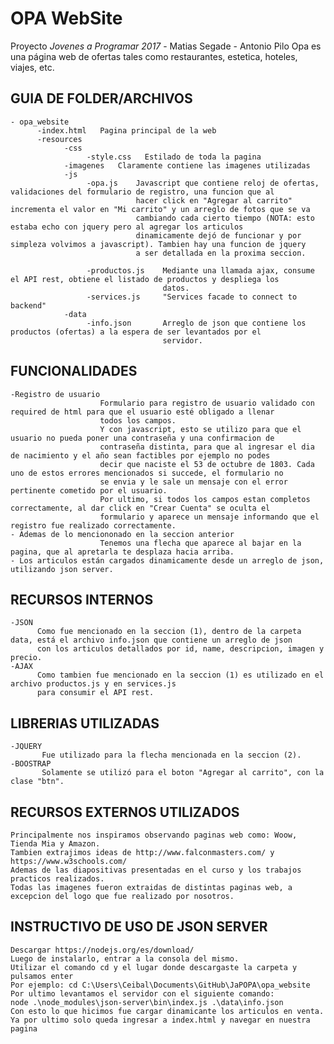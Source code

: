 # OPA WebSite

Proyecto _Jovenes a Programar 2017_ - Matias Segade - Antonio Pilo
Opa es una página web de ofertas tales como restaurantes, estetica, hoteles, viajes, etc.

GUIA DE FOLDER/ARCHIVOS
-----------------------
    - opa_website
          -index.html   Pagina principal de la web
          -resources
                -css
                     -style.css   Estilado de toda la pagina
                -imagenes   Claramente contiene las imagenes utilizadas
                -js
                     -opa.js    Javascript que contiene reloj de ofertas, validaciones del formulario de registro, una funcion que al
                                hacer click en "Agregar al carrito" incrementa el valor en "Mi carrito" y un arreglo de fotos que se va 
                                cambiando cada cierto tiempo (NOTA: esto estaba echo con jquery pero al agregar los articulos
                                dinamicamente dejó de funcionar y por simpleza volvimos a javascript). Tambien hay una funcion de jquery 
                                a ser detallada en la proxima seccion.
        
                     -productos.js    Mediante una llamada ajax, consume el API rest, obtiene el listado de productos y despliega los 
                                      datos.
                     -services.js     "Services facade to connect to backend"
                -data
                     -info.json       Arreglo de json que contiene los productos (ofertas) a la espera de ser levantados por el  
                                      servidor.
                 
FUNCIONALIDADES
---------------
    -Registro de usuario
                        Formulario para registro de usuario validado con required de html para que el usuario esté obligado a llenar 
                        todos los campos.
                        Y con javascript, esto se utilizo para que el usuario no pueda poner una contraseña y una confirmacion de
                        contraseña distinta, para que al ingresar el dia de nacimiento y el año sean factibles por ejemplo no podes
                        decir que naciste el 53 de octubre de 1803. Cada uno de estos errores mencionados si succede, el formulario no
                        se envia y le sale un mensaje con el error pertinente cometido por el usuario.
                        Por ultimo, si todos los campos estan completos correctamente, al dar click en "Crear Cuenta" se oculta el
                        formulario y aparece un mensaje informando que el registro fue realizado correctamente.
    - Ademas de lo menciononado en la seccion anterior
                        Tenemos una flecha que aparece al bajar en la pagina, que al apretarla te desplaza hacia arriba.
    - Los articulos están cargados dinamicamente desde un arreglo de json, utilizando json server.
    
RECURSOS INTERNOS
-----------------
    -JSON 
          Como fue mencionado en la seccion (1), dentro de la carpeta data, está el archivo info.json que contiene un arreglo de json
          con los articulos detallados por id, name, descripcion, imagen y precio.
    -AJAX
          Como tambien fue mencionado en la seccion (1) es utilizado en el archivo productos.js y en services.js
          para consumir el API rest.
          
LIBRERIAS UTILIZADAS
--------------------
    -JQUERY
           Fue utilizado para la flecha mencionada en la seccion (2).
    -BOOSTRAP
           Solamente se utilizó para el boton "Agregar al carrito", con la clase "btn".
           
RECURSOS EXTERNOS UTILIZADOS
----------------------------
    Principalmente nos inspiramos observando paginas web como: Woow, Tienda Mia y Amazon.
    Tambien extrajimos ideas de http://www.falconmasters.com/ y https://www.w3schools.com/
    Ademas de las diapositivas presentadas en el curso y los trabajos practicos realizados.
    Todas las imagenes fueron extraidas de distintas paginas web, a excepcion del logo que fue realizado por nosotros.
    
INSTRUCTIVO DE USO DE JSON SERVER
---------------------------------
    Descargar https://nodejs.org/es/download/
    Luego de instalarlo, entrar a la consola del mismo.
    Utilizar el comando cd y el lugar donde descargaste la carpeta y pulsamos enter
    Por ejemplo: cd C:\Users\Ceibal\Documents\GitHub\JaPOPA\opa_website
    Por ultimo levantamos el servidor con el siguiente comando:
    node .\node_modules\json-server\bin\index.js .\data\info.json
    Con esto lo que hicimos fue cargar dinamicante los articulos en venta.
    Ya por ultimo solo queda ingresar a index.html y navegar en nuestra pagina
                                
                        
                        
                        
 
        
